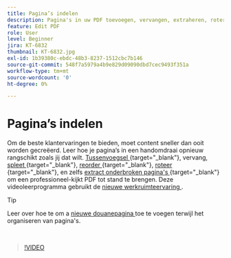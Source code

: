 ```yaml
---
title: Pagina’s indelen
description: Pagina's in uw PDF toevoegen, vervangen, extraheren, roteren, verwijderen en opnieuw rangschikken
feature: Edit PDF
role: User
level: Beginner
jira: KT-6832
thumbnail: KT-6832.jpg
exl-id: 1b39380c-ebdc-48b3-8237-1512cbc7b146
source-git-commit: 548f7a5979a4b9e829d09090dbd7cec9493f351a
workflow-type: tm+mt
source-wordcount: '0'
ht-degree: 0%

---
```


# Pagina’s indelen

Om de beste klantervaringen te bieden, moet content sneller dan ooit worden gecreëerd. Leer hoe je pagina’s in een handomdraai opnieuw rangschikt zoals jij dat wilt. [ Tussenvoegsel ](https://www.adobe.com/nl/acrobat/online/add-pages-to-pdf.html) {target="_blank"}, vervang, [ spleet ](https://www.adobe.com/nl/acrobat/online/split-pdf.html) {target="_blank"}, [ reorder ](https://www.adobe.com/nl/acrobat/online/rearrange-pdf.html) {target="_blank"}, [ roteer ](https://www.adobe.com/nl/acrobat/online/rotate-pdf.html) {target="_blank"}, en zelfs [ extract onderbroken pagina&#39;s ](https://www.adobe.com/nl/acrobat/online/extract-pdf-pages.html) {target="_blank"} om een professioneel-kijkt PDF tot stand te brengen. Deze videoleerprogramma gebruikt de [ nieuwe werkruimteervaring ](new-workspace.md).

>[!TIP]
>
>Leer over hoe te om a [ nieuwe douanepagina ](add-custom-page.md) toe te voegen terwijl het organiseren van pagina&#39;s.

<br>

>[!VIDEO](https://video.tv.adobe.com/v/3409022?quality=12&learn=on&hidetitle=true)